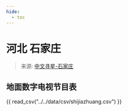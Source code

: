 ```yaml
---
hide:
  - toc
---
```


# 河北 石家庄

> 来源: [中文寻星-石家庄](http://dtmb.saoing.com/shijiazhuang.htm)

## 地面数字电视节目表

{{ read_csv("../../data/csv/shijiazhuang.csv") }}
